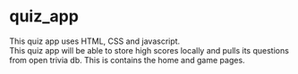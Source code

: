 # quiz_app
This quiz app uses HTML, CSS and javascript.  
This quiz app will be able to store high scores locally and pulls its questions from open trivia db.
This is contains the home and game pages.
